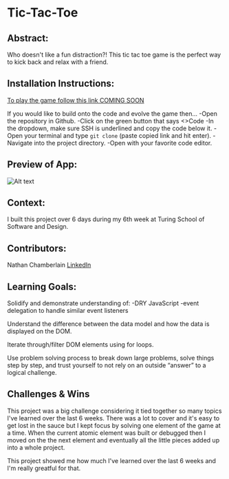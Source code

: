 # Tic-Tac-Toe

## Abstract:

Who doesn't like a fun distraction?! This tic tac toe game is the perfect way to kick back and relax with a friend. 

## Installation Instructions:

[To play the game follow this link COMING SOON]()

If you would like to build onto the code and evolve the game then...
	-Open the repository in Github.
	-Click on the green button that says <>Code
	-In the dropdown, make sure SSH is underlined and copy the code below it. 
	-Open your terminal and type `git clone` (paste copied link and hit enter).
	-Navigate into the project directory.
	-Open with your favorite code editor. 

## Preview of App:

![Alt text](https://media1.giphy.com/media/v1.Y2lkPTc5MGI3NjExYjM0OTgwNWFmYjFmOGNmYWJkNDcyYjAwN2Y1NGRmYzAzNjU3ZGIwYSZjdD1n/eF4lTjERmLzDVZwAz3/giphy.gif)

## Context: 

I built this project over 6 days during my 6th week at Turing School of Software and Design.

## Contributors:

Nathan Chamberlain [LinkedIn](https://www.linkedin.com/in/chamberlainux/)

## Learning Goals:

Solidify and demonstrate understanding of:
	-DRY JavaScript
	-event delegation to handle similar event listeners

Understand the difference between the data model and how the data is displayed on the DOM.

Iterate through/filter DOM elements using for loops.

Use problem solving process to break down large problems, solve things step by step, and trust yourself to not rely on an outside “answer” to a logical challenge.

## Challenges & Wins

This project was a big challenge considering it tied together so many topics I've learned over the last 6 weeks. There was a lot to cover and it's easy to get lost in the sauce but I kept focus by solving one element of the game at a time. When the current atomic element was built or debugged then I moved on the the next element and eventually all the little pieces added up into a whole project. 

This project showed me how much I've learned over the last 6 weeks and I'm really greatful for that. 
